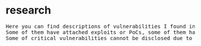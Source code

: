 # research
<pre>
Here you can find descriptions of vulnerabilities I found in more-or-less well-known software.
Some of them have attached exploits or PoCs, some of them have been assigned CVE numbers.
Some of critical vulnerabilities cannot be disclosed due to NDAs. 
</pre>
